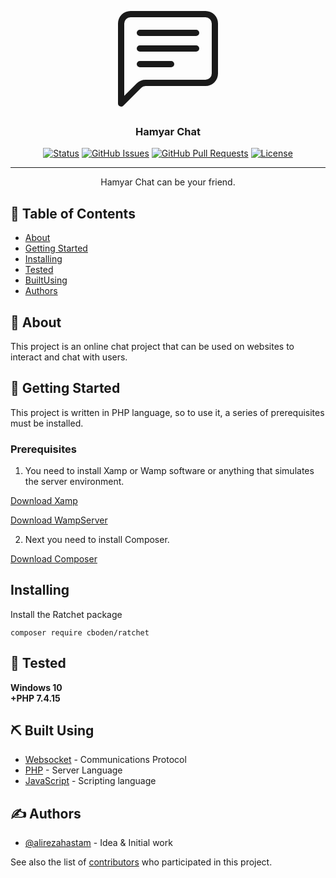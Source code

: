 <p align="center">
  <a href="" rel="noopener">
<svg xmlns="http://www.w3.org/2000/svg" width="160" height="160" fill="currentColor" class="bi bi-chat-left-text" viewBox="0 0 16 16">
  <path d="M14 1a1 1 0 0 1 1 1v8a1 1 0 0 1-1 1H4.414A2 2 0 0 0 3 11.586l-2 2V2a1 1 0 0 1 1-1h12zM2 0a2 2 0 0 0-2 2v12.793a.5.5 0 0 0 .854.353l2.853-2.853A1 1 0 0 1 4.414 12H14a2 2 0 0 0 2-2V2a2 2 0 0 0-2-2H2z"/>
  <path d="M3 3.5a.5.5 0 0 1 .5-.5h9a.5.5 0 0 1 0 1h-9a.5.5 0 0 1-.5-.5zM3 6a.5.5 0 0 1 .5-.5h9a.5.5 0 0 1 0 1h-9A.5.5 0 0 1 3 6zm0 2.5a.5.5 0 0 1 .5-.5h5a.5.5 0 0 1 0 1h-5a.5.5 0 0 1-.5-.5z"/>
</svg>
</a>
</p>

<h3 align="center">Hamyar Chat</h3>

<div align="center">

[![Status](https://img.shields.io/badge/status-active-success.svg)]()
[![GitHub Issues](https://img.shields.io/github/issues/kylelobo/The-Documentation-Compendium.svg)](https://github.com/kylelobo/The-Documentation-Compendium/issues)
[![GitHub Pull Requests](https://img.shields.io/github/issues-pr/kylelobo/The-Documentation-Compendium.svg)](https://github.com/kylelobo/The-Documentation-Compendium/pulls)
[![License](https://img.shields.io/badge/license-MIT-blue.svg)](/LICENSE)

</div>

---

<p align="center"> 
 Hamyar Chat can be your friend. 
</p>

## 📝 Table of Contents

- [About](#about)
- [Getting Started](#getting_started)
- [Installing](#install)
- [Tested](#test)
- [BuiltUsing](#built_using)
- [Authors](#authors)

## 🧐 About <a name = "about"></a>

This project is an online chat project that can be used on websites to interact and chat with users.

## 🏁 Getting Started <a name = "getting_started"></a>

 This project is written in PHP language, so to use it, a series of prerequisites must be installed.

### Prerequisites
 
1. You need to install Xamp or Wamp software or anything that simulates the server environment.

<a href="https://www.apachefriends.org/download.html">Download Xamp</a>

<a href="https://www.wampserver.com/en/">Download WampServer</a>

2. Next you need to install Composer.

<a href="https://getcomposer.org/download/">Download Composer</a>


## Installing  <a name = "install"></a>

 Install the Ratchet package
 
 ```
 composer require cboden/ratchet
 ```

## 🔧 Tested <a name = "tests"></a>

<b>Windows 10</b> <br>
<b>+PHP 7.4.15 </b>
 
## ⛏️ Built Using <a name = "built_using"></a>

- [Websocket](https://socket.io/) - Communications Protocol
- [PHP](https://php.net/) - Server Language
- [JavaScript](https://javascript.com/) - Scripting language


## ✍️ Authors <a name = "authors"></a>

- [@alirezahastam](https://github.com/attackeralireza) - Idea & Initial work

See also the list of [contributors](https://github.com/kylelobo/The-Documentation-Compendium/contributors) who participated in this project.

 
